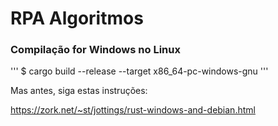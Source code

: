 # RPA Algoritmos

### Compilação for Windows no Linux

'''
$ cargo build --release --target x86_64-pc-windows-gnu
'''

Mas antes, siga estas instruções:

https://zork.net/~st/jottings/rust-windows-and-debian.html